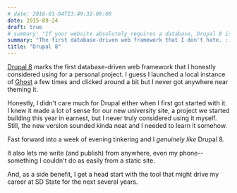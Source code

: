 ```yaml
---
# date: 2016-01-04T13:49:32-06:00
date: 2015-09-24
draft: true
# summary: "If your website absolutely requires a database, Drupal 8 is not the worst choice."
summary: "The first database-driven web framework that I don't hate. :-)"
title: "Drupal 8"
---
```


[Drupal 8](https://www.drupal.org/8) marks the first database-driven web framework that I honestly considered using for a personal project. I guess I launched a local instance of [Ghost](https://ghost.org) a few times and clicked around a bit but I never got anywhere near theming it. 

Honestly, I didn't care much for Drupal either when I first got started with it. I knew it made a lot of sense for our new university site, a project we started building this year in earnest, but I never truly considered using it myself. Still, the new version sounded kinda neat and I needed to learn it somehow. 

Fast forward into a week of evening tinkering and I _genuinely like_ Drupal 8.

It also lets me write (and publish) from anywhere, even my phone--something I couldn't do as easily from a static site.

And, as a side benefit, I get a head start with the tool that might drive my career at SD State for the next several years. 
